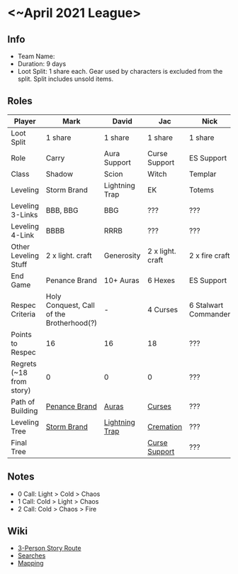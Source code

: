 # <~April 2021 League>

## Info

- Team Name:
- Duration: 9 days
- Loot Split: 1 share each. Gear used by characters is excluded from the split. Split includes unsold items.

## Roles

| Player                   | Mark                                      | David                                    | Jac                                    | Nick |
| ------------------------ | ----------------------------------------- | ---------------------------------------- | --------------------------------------- | --- |
| Loot Split               | 1 share                                   | 1 share                                  | 1 share                                 | 1 share |
| Role                     | Carry                                     | Aura Support                             | Curse Support                           | ES Support |
| Class                    | Shadow                                    | Scion                                    | Witch                                   | Templar |
| Leveling                 | Storm Brand                               | Lightning Trap                           | EK                               | Totems |
| Leveling 3-Links         | BBB, BBG                                  | BBG                                      | ???                                | ??? |
| Leveling 4-Link          | BBBB                                      | RRRB                                     | ???                                    | ??? |
| Other Leveling Stuff     | 2 x light. craft                  | Generosity                               | 2 x light. craft                     | 2 x fire craft |
| End Game                 | Penance Brand                             | 10+ Auras                                | 6 Hexes                                 | ES Support |
| Respec Criteria          | Holy Conquest, Call of the Brotherhood(?) | -                                        | 4 Curses                                | 6 Stalwart Commander |
| Points to Respec         | 16                                        | 16                                       | 18                                      | ??? |
| Regrets (~18 from story) | 0                                         | 0                                        | 0                                       | ??? |
| Path of Building         | [Penance Brand](https://pastebin.com/P3Zbe3mU)             | [Auras](https://pastebin.com/77UY29cs)            | [Curses](https://pastebin.com/WnJJsYQK)           | ??? |
| Leveling Tree            | [Storm Brand](http://poeurl.com/db2R)     | [Lightning Trap](http://poeurl.com/db2U) | [Cremation](http://poeurl.com/db22)     | ??? |
| Final Tree               | []()                                      | []()                                     | [Curse Support](http://poeurl.com/db23) | ??? |

## Notes

- 0 Call: Light > Cold > Chaos
- 1 Call: Cold > Light > Chaos
- 2 Call: Cold > Chaos > Fire

## Wiki

- [3-Person Story Route](https://github.com/nick-ng/poe-map-team/wiki/3-Person-Story-Route)
- [Searches](https://github.com/nick-ng/poe-map-team/wiki/Searches)
- [Mapping](https://github.com/nick-ng/poe-map-team/wiki/Mapping)
